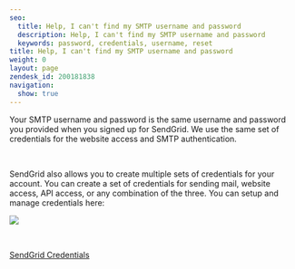 ```yaml
---
seo:
  title: Help, I can't find my SMTP username and password
  description: Help, I can't find my SMTP username and password
  keywords: password, credentials, username, reset
title: Help, I can't find my SMTP username and password
weight: 0
layout: page
zendesk_id: 200181838
navigation:
  show: true
---
```


Your SMTP username and password is the same username and password you provided when you signed up for SendGrid. We use the same set of credentials for the website access and SMTP authentication.

&nbsp;

SendGrid also allows you to create multiple sets of credentials for your account. You can create a set of credentials for sending mail, website access, API access, or any combination of the three. You can setup and manage credentials here:

![]({{root_url}}/images/creds.png)

&nbsp;

[SendGrid Credentials](http://app.sendgrid.com/credentials)

